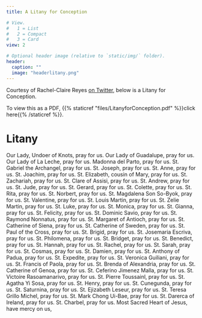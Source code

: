 ```yaml
---
title: A Litany for Conception 

# View.
#   1 = List
#   2 = Compact
#   3 = Card
view: 2

# Optional header image (relative to `static/img/` folder).
header:
  caption: ""
  image: "headerlitany.png"
---
```


Courtesy of Rachel-Claire Reyes [on Twitter](https://web.archive.org/web/20200722190036/https://twitter.com/misstrinity3n1/status/1285716584011571200), below is a Litany for Conception. 

To view this as a PDF, {{% staticref "files/LitanyforConception.pdf" %}}click here{{% /staticref %}}.

# Litany 


Our Lady, Undoer of Knots, pray for us.
Our Lady of Guadalupe, pray for us.
Our Lady of La Leche, pray for us.
Madonna del Parto, 			pray for us.
St. Gabriel the Archangel, 			pray for us.
St. Joseph, 				pray for us.
St. Anne, 				pray for us.
St. Joachim, 				pray for us.
St. Elizabeth, cousin of Mary, 		pray for us.
St. Zachariah, 				pray for us.
St. Clare of Assisi, 			pray for us.
St. Andrew, 				pray for us.
St. Jude, 				pray for us.
St. Gerard, 				pray for us. 
St. Colette, 				pray for us.
St. Rita, 					pray for us.
St. Norbert, 				pray for us.
St. Magdalena Son So-Byok, 		pray for us.
St. Valentine, 				pray for us.
St. Louis Martin, 				pray for us.
St. Zelie Martin, 				pray for us.
St. Luke, 				pray for us.
St. Monica, 				pray for us.
St. Gianna, 				pray for us.
St. Felicity, 				pray for us.
St. Dominic Savio, 			pray for us.
St. Raymond Nonnatus, 			pray for us. 
St. Margaret of Antioch, 			pray for us.
St. Catherine of Siena, 			pray for us.
St. Catherine of Sweden, 			pray for us.
St. Paul of the Cross, 			pray for us.
St. Brigid, 				pray for us.
St. Josemaria Escriva, 			pray for us.
St. Philomena, 				pray for us.
St. Bridget, 				pray for us.
St. Benedict, 				pray for us.
St. Hannah, 				pray for us.
St. Rachel, 				pray for us.
St. Sarah, 				pray for us.
St. Cosmas, 				pray for us.
St. Damien, 				pray for us.
St. Anthony of Padua, 			pray for us.
St. Expedite, 				pray for us.
St. Veronica Guiliani, 			pray for us.
St. Francis of Paola, 			pray for us.
St. Brenda of Alexandria, 			pray for us.
St. Catherine of Genoa, 			pray for us.
St. Ceferino Jimenez Malla, 		pray for us.
St. Victoire Rasoamanarivo, 		pray for us.
St. Pierre Toussainl, 			pray for us.
St. Agatha Yi Sosa, 			pray for us.
St. Henry, 				pray for us.
St. Cunegunda, 				pray for us.
St. Saturnina, 				pray for us.
St. Ejizabeth Leseur, 			pray for us.
St. Teresa Grillo Michel, 			pray for us.
St. Mark Chong Ui-Bae, 			pray for us.
St. Darerca of Ireland, 			pray for us.
St. Charbel, 				pray for us.
Most Sacred Heart of Jesus, 		have mercy on us,
